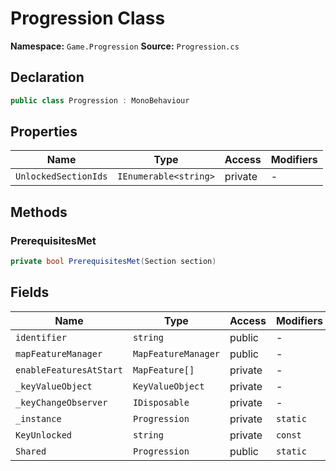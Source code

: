 # Progression Class

**Namespace:** `Game.Progression`
**Source:** `Progression.cs`

## Declaration

```csharp
public class Progression : MonoBehaviour
```

## Properties

| Name | Type | Access | Modifiers |
|------|------|--------|-----------|
| `UnlockedSectionIds` | `IEnumerable<string>` | private | - |

## Methods

### PrerequisitesMet

```csharp
private bool PrerequisitesMet(Section section)
```

## Fields

| Name | Type | Access | Modifiers |
|------|------|--------|-----------|
| `identifier` | `string` | public | - |
| `mapFeatureManager` | `MapFeatureManager` | public | - |
| `enableFeaturesAtStart` | `MapFeature[]` | private | - |
| `_keyValueObject` | `KeyValueObject` | private | - |
| `_keyChangeObserver` | `IDisposable` | private | - |
| `_instance` | `Progression` | private | `static` |
| `KeyUnlocked` | `string` | private | `const` |
| `Shared` | `Progression` | public | `static` |

